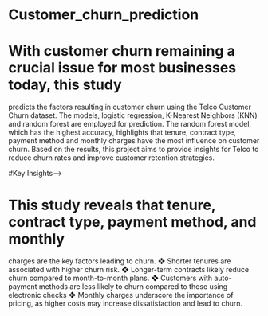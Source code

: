 # Customer_churn_prediction

# With customer churn remaining a crucial issue for most businesses today, this study
 predicts the factors resulting in customer churn using the Telco Customer Churn
 dataset. The models, logistic regression, K-Nearest Neighbors (KNN) and random forest
 are employed for prediction. The random forest model, which has the highest accuracy,
 highlights that tenure, contract type, payment method and monthly charges have the
 most influence on customer churn. Based on the results, this project aims to provide
 insights for Telco to reduce churn rates and improve customer retention strategies.

 #Key Insights-->
 
 # This study reveals that tenure, contract type, payment method, and monthly
 charges are the key factors leading to churn.
 ❖ Shorter tenures are associated with higher churn risk.
 ❖ Longer-term contracts likely reduce churn compared to month-to-month plans.
 ❖ Customers with auto-payment methods are less likely to churn compared to
 those using electronic checks
 ❖ Monthly charges underscore the importance of pricing, as higher costs may
 increase dissatisfaction and lead to churn.

 
